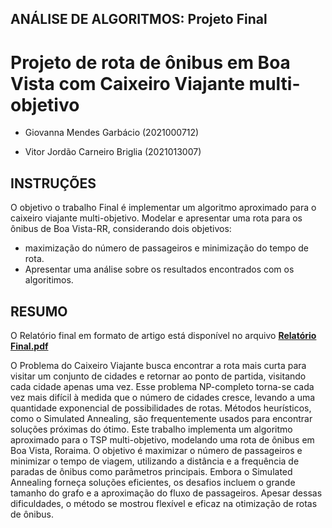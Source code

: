 ## ANÁLISE DE ALGORITMOS: Projeto Final
# Projeto de rota de ônibus em Boa Vista com Caixeiro Viajante multi-objetivo 
- Giovanna Mendes Garbácio (2021000712)

- Vitor Jordão Carneiro Briglia (2021013007)

## INSTRUÇÕES

O objetivo o trabalho Final é implementar um algoritmo aproximado para o caixeiro viajante multi-objetivo. Modelar e apresentar uma rota para os ônibus de Boa Vista-RR, considerando dois objetivos:
  - maximização do número de passageiros e minimização do tempo de rota.
  - Apresentar uma análise sobre os resultados encontrados com os algoritimos.

## RESUMO

O Relatório final em formato de artigo está disponível no arquivo [**Relatório Final.pdf**](link)

O Problema do Caixeiro Viajante busca encontrar a rota mais curta para visitar um conjunto de cidades e retornar ao ponto de partida, visitando cada cidade apenas uma vez. Esse problema NP-completo torna-se cada vez mais difícil à medida que o número de cidades cresce, levando a uma quantidade exponencial de possibilidades de rotas. Métodos heurísticos, como o Simulated Annealing, são frequentemente usados para encontrar soluções próximas do ótimo. Este trabalho implementa um algoritmo aproximado para o TSP multi-objetivo, modelando uma rota de ônibus em Boa Vista, Roraima. O objetivo é maximizar o número de passageiros e minimizar o tempo de viagem, utilizando a distância e a frequência de paradas de ônibus como parâmetros principais. Embora o Simulated Annealing forneça soluções eficientes, os desafios incluem o grande tamanho do grafo e a aproximação do fluxo de passageiros. Apesar dessas dificuldades, o método se mostrou flexível e eficaz na otimização de rotas de ônibus.
